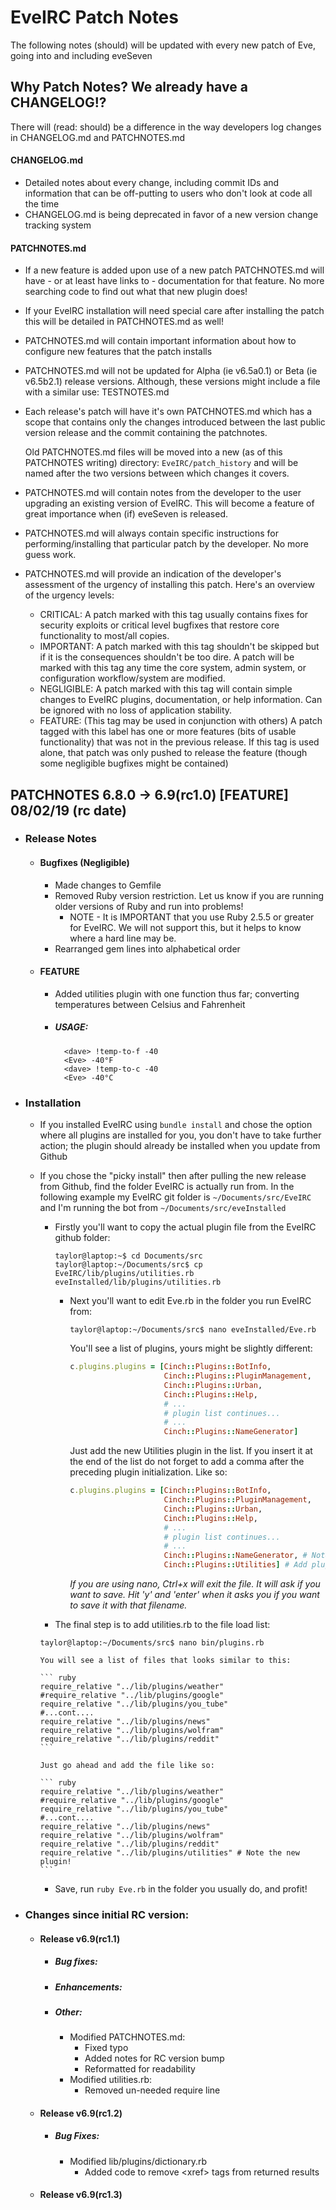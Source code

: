 # EveIRC Patch Notes

The following notes (should) will be updated with every new patch of Eve, going into and including eveSeven

## Why Patch Notes? We already have a CHANGELOG!?

There will (read: should) be a difference in the way developers log changes in CHANGELOG.md and PATCHNOTES.md

#### CHANGELOG.md
  * Detailed notes about every change, including commit IDs and information that can be off-putting to users who don't look at code all the time
  * CHANGELOG.md is being deprecated in favor of a new version change tracking system
  
#### PATCHNOTES.md
  * If a new feature is added upon use of a new patch PATCHNOTES.md will have - or at least have links to - documentation for that feature. No more searching code to find out what that new plugin does!
  * If your EveIRC installation will need special care after installing the patch this will be detailed in PATCHNOTES.md as well!
  * PATCHNOTES.md will contain important information about how to configure new features that the patch installs
  * PATCHNOTES.md will not be updated for Alpha (ie v6.5a0.1) or Beta (ie v6.5b2.1) release versions. Although, these versions might include a file with a similar use: TESTNOTES.md
  * Each release's patch will have it's own PATCHNOTES.md which has a scope that contains only the changes introduced between the last public version release and the commit containing the patchnotes.
  
    Old PATCHNOTES.md files will be moved into a new (as of this PATCHNOTES writing) directory: `EveIRC/patch_history` and will be named after the two versions between which changes it covers.
    
  * PATCHNOTES.md will contain notes from the developer to the user upgrading an existing version of EveIRC. This will become a feature of great importance when (if) eveSeven is released.
  * PATCHNOTES.md will always contain specific instructions for performing/installing that particular patch by the developer. No more guess work.
  * PATCHNOTES.md will provide an indication of the developer's assessment of the urgency of installing this patch. Here's an overview of the urgency levels:
    * CRITICAL: A patch marked with this tag usually contains fixes for security exploits or critical level bugfixes that restore core functionality to most/all copies.
    * IMPORTANT: A patch marked with this tag shouldn't be skipped  but if it is the consequences shouldn't be too dire. A patch will be marked with this tag any time the core system, admin system, or configuration workflow/system are modified.
    * NEGLIGIBLE: A patch marked with this tag will contain simple changes to EveIRC plugins, documentation, or help information. Can be ignored with no loss of application stability.
    * FEATURE: (This tag may be used in conjunction with others) A patch tagged with this label has one or more features (bits of usable functionality) that was not in the previous release. If this tag is used alone, that patch was only pushed to release the feature (though some negligible bugfixes might be contained)
    
## PATCHNOTES 6.8.0 -> 6.9(rc1.0) [FEATURE] 08/02/19 (rc date)

  - ### Release Notes
    * #### Bugfixes (Negligible)
      * Made changes to Gemfile
      * Removed Ruby version restriction. Let us know if you are running older versions of Ruby and run into problems!
        * NOTE - It is IMPORTANT that you use Ruby 2.5.5 or greater for EveIRC. We will not support this, but it helps to know where a hard line may be.
      * Rearranged gem lines into alphabetical order
    
    * #### FEATURE
      * Added utilities plugin with one function thus far; converting temperatures between Celsius and Fahrenheit
      * ##### USAGE:            
                               
        ``` irc                
          <dave> !temp-to-f -40
          <Eve> -40°F          
          <dave> !temp-to-c -40
          <Eve> -40°C          
        ```                    
  
  - ### Installation
    * If you installed EveIRC using `bundle install` and chose the option where all plugins are installed for you, you don't have to take further action; the plugin should already be installed when you update from Github
  
    * If you chose the "picky install" then after pulling the new release from Github, find the folder EveIRC is actually run from. In the following example my  EveIRC git folder is `~/Documents/src/EveIRC` and I'm running the bot from `~/Documents/src/eveInstalled`
      * Firstly you'll want to copy the actual plugin file from the EveIRC github folder: 
        ``` console
        taylor@laptop:~$ cd Documents/src
        taylor@laptop:~/Documents/src$ cp EveIRC/lib/plugins/utilities.rb eveInstalled/lib/plugins/utilities.rb
        ```
        * Next you'll want to edit Eve.rb in the folder you run EveIRC from:
            
          ``` console
          taylor@laptop:~/Documents/src$ nano eveInstalled/Eve.rb
          ```
          You'll see a list of plugins, yours might be slightly different:
        
          ``` ruby
          c.plugins.plugins = [Cinch::Plugins::BotInfo,
                               Cinch::Plugins::PluginManagement,
                               Cinch::Plugins::Urban,
                               Cinch::Plugins::Help,
                               # ...
                               # plugin list continues...
                               # ...
                               Cinch::Plugins::NameGenerator]
          ```
        
          Just add the new Utilities plugin in the list. If you insert it at the end of the list do not forget to add a comma after the preceding plugin initialization. Like so:
        
          ``` ruby
          c.plugins.plugins = [Cinch::Plugins::BotInfo,
                               Cinch::Plugins::PluginManagement,
                               Cinch::Plugins::Urban,
                               Cinch::Plugins::Help,
                               # ...
                               # plugin list continues...
                               # ...
                               Cinch::Plugins::NameGenerator, # Note new comma
                               Cinch::Plugins::Utilities] # Add plugin, don't forget closing brace!
           ```
          _If you are using nano, Ctrl+x will exit the file. It will ask if you want to save. Hit 'y' and 'enter' when it asks you if you want to save it with that filename._
       * The final step is to add utilities.rb to the file load list:
        
        ``` console
        taylor@laptop:~/Documents/src$ nano bin/plugins.rb
        ```
        
          You will see a list of files that looks similar to this:
          
          ``` ruby
          require_relative "../lib/plugins/weather"
          #require_relative "../lib/plugins/google"
          require_relative "../lib/plugins/you_tube"
          #...cont....
          require_relative "../lib/plugins/news"
          require_relative "../lib/plugins/wolfram"
          require_relative "../lib/plugins/reddit"
          ```
          
          Just go ahead and add the file like so:
          
          ``` ruby
          require_relative "../lib/plugins/weather"
          #require_relative "../lib/plugins/google"
          require_relative "../lib/plugins/you_tube"
          #...cont....
          require_relative "../lib/plugins/news"
          require_relative "../lib/plugins/wolfram"
          require_relative "../lib/plugins/reddit"
          require_relative "../lib/plugins/utilities" # Note the new plugin!
          ```
         * Save, run `ruby Eve.rb` in the folder you usually do, and profit!
  - ### Changes since initial RC version:
    * #### Release v6.9(rc1.1)
      * ##### Bug fixes:
      * ##### Enhancements:
      * ##### Other:
        * Modified PATCHNOTES.md:
          * Fixed typo
          * Added notes for RC version bump
          * Reformatted for readability
        * Modified utilities.rb:
          * Removed un-needed require line
    * #### Release v6.9(rc1.2)
      * ##### Bug Fixes:
        * Modified lib/plugins/dictionary.rb
          * Added code to remove \<xref\> tags from returned results
    * #### Release v6.9(rc1.3)